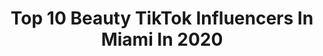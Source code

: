 ---
title: Top 10 Beauty TikTok Influencers In Miami In 2020
description: >-
  Find top beauty TikTok influencers in Miami in 2020. Most popular hashtags: #coronavirus #happyathome #miami #beauty.
platform: TikTok
profiles:
  - username: "alissiasaquer"
    fullname: >-
      Alissia Saquer
    location: "United States"
    followers: 40373
    engagement: 1364
    commentsToLikes: 0.057305
    id: ck8nfrv9it7ln0j78jlbvuknx
    verified: false
    hashtags: "#masks, #treanding, #eatemup, #johnb"
  - username: "ilona_travelona"
    fullname: >-
      Ilona Nesterova
    location: "United States"
    followers: 60430
    engagement: 243
    commentsToLikes: 0.026271
    id: ck9dpikxew17z0j78hyyjg9vm
    verified: false
    hashtags: "#greetingsfromflorida, #plankchallenge, #tiktok, #hellofrommickey"
  - username: "drthierryjacquemin"
    fullname: >-
      DrThierryJacquemin
    location: "United States"
    followers: 65963
    engagement: 876
    commentsToLikes: 0.069456
    id: ck9fx9k895jc70j78c92r6sun
    verified: false
    hashtags: "#immunity, #vitamind, #lipfiller, #imunidade"
  - username: "celinefarach"
    fullname: >-
      CelineFarach
    location: "United States"
    followers: 105328
    engagement: 406
    commentsToLikes: 0.031039
    id: ck8w4fmr68em10j78t4zlyfmv
    verified: true
    hashtags: "#crazy, #crazyman, #celine, #sushichallenge"
  - username: "leslyllanos7"
    fullname: >-
      Lesly Llanos
    location: "United States"
    followers: 3044
    engagement: 400
    commentsToLikes: 0.016968
    id: ck9pmqcmwauu70j780jjthovy
    verified: false
    hashtags: "#morningroutine, #boredathome, #iambeckyg, #vacation"
  - username: "sacredvirgo"
    fullname: >-
      Sacredvirgo
    location: "United States"
    followers: 41457
    engagement: 840
    commentsToLikes: 0.014776
    id: ck81s3caipouh0j78ytsp2bqo
    verified: false
    hashtags: "#hairgoals, #skylite, #abundance, #nails"
  - username: "braidaid"
    fullname: >-
      Genesis
    location: "United States"
    followers: 31797
    engagement: 635
    commentsToLikes: 0.019286
    id: ck9f8lz3n35xr0j782h2mcn2b
    verified: false
    hashtags: "#beach, #beforeandafter, #creativehair, #dogsofinstagram"
  - username: "_nisab"
    fullname: >-
      nisa bee
    location: "United States"
    followers: 20429
    engagement: 436
    commentsToLikes: 0.028247
    id: cka9m3rfq3pgt0i78477a4igb
    verified: false
    hashtags: "#swag, #queens, #rest, #earthday"
  - username: "corinthsuarez"
    fullname: >-
      corinth
    location: "United States"
    followers: 16925
    engagement: 870
    commentsToLikes: 0.080683
    id: ck8savnk83uov0j787i9leco0
    verified: false
    hashtags: "#beautyinspo, #tiktokrestarea, #motd, #instagramhack"
  - username: "doctor.raul"
    fullname: >-
      Dr. Raul Molina
    location: "United States"
    followers: 49082
    engagement: 564
    commentsToLikes: 0.033159
    id: ck8hk48ayc6l40j78n2vbtejp
    verified: false
    hashtags: "#badboy, #imanexpert, #videocall, #openfordelivery"
---